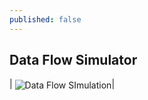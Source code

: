 ```yaml
---
published: false
---
```

## Data Flow Simulator 


| <img align="center"  loading="lazy" src="{{ root_url }}/img/dataflow-aws.png" alt="Data Flow SImulation" />|